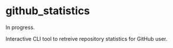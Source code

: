github_statistics
=================

In progress.

Interactive CLI tool to retreive repository statistics for GitHub user.
